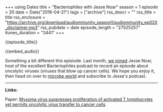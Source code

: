+++
using Dates
title = "Bacteriophiles with Jesse Noar"
season = 1
episode = 20
date = Date("2016-04-21")
tags = ["archive"]
rss_descr = ""
rss_title = title
rss_enclosure = "https://archive.org/download/audiommunity_season1/audiommunity_ep020_disclaimer.mp3"
rss_pubdate = date
episode_length = "27525257"
itunes_duration = "3441"
+++

{{episode_title}}

{{embed_audio}}

Something a bit different this episiode. Last month, [we joined](http://www.microbeworld.org/podcasts/bacteriofiles/archives/2085-bacteriofiles-244-rabbit-viruses-exploding-cancer) Jesse Noar, host of the excellent Bacteriophiles podcast to record an episode about oncolytic viruses (viruses that blow up cancer cells). We hope you enjoy it, then head on over to [microbe world](http://www.microbeworld.org/podcasts/bacteriofiles/) and subscribe to Jesse's podcast.

---

**Links:**

Paper: [Myxoma virus suppresses proliferation of activated T lymphocytes yet permits oncolytic virus transfer to cancer cells](http://www.bloodjournal.org/content/125/24/3778)
